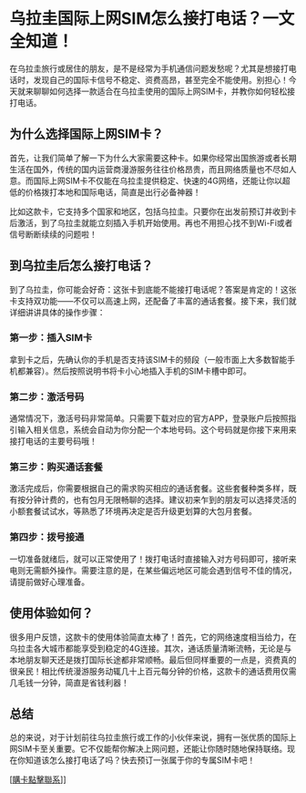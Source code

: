 # 乌拉圭国际上网SIM怎么接打电话？一文全知道！

在乌拉圭旅行或居住的朋友，是不是经常为手机通信问题发愁呢？尤其是想接打电话时，发现自己的国际卡信号不稳定、资费高昂，甚至完全不能使用。别担心！今天就来聊聊如何选择一款适合在乌拉圭使用的国际上网SIM卡，并教你如何轻松接打电话。

## 为什么选择国际上网SIM卡？

首先，让我们简单了解一下为什么大家需要这种卡。如果你经常出国旅游或者长期生活在国外，传统的国内运营商漫游服务往往价格昂贵，而且网络质量也不尽如人意。而国际上网SIM卡不仅能在乌拉圭提供稳定、快速的4G网络，还能让你以超低的价格拨打本地和国际电话，简直是出行必备神器！

比如这款卡，它支持多个国家和地区，包括乌拉圭。只要你在出发前预订并收到卡后激活，到了乌拉圭就能立刻插入手机开始使用。再也不用担心找不到Wi-Fi或者信号断断续续的问题啦！

## 到乌拉圭后怎么接打电话？

到了乌拉圭，你可能会好奇：这张卡到底能不能接打电话呢？答案是肯定的！这张卡支持双功能——不仅可以高速上网，还配备了丰富的通话套餐。接下来，我们就详细讲讲具体的操作步骤：

### 第一步：插入SIM卡
拿到卡之后，先确认你的手机是否支持该SIM卡的频段（一般市面上大多数智能手机都兼容）。然后按照说明书将卡小心地插入手机的SIM卡槽中即可。

### 第二步：激活号码
通常情况下，激活号码非常简单。只需要下载对应的官方APP，登录账户后按照指引输入相关信息，系统会自动为你分配一个本地号码。这个号码就是你接下来用来接打电话的主要号码哦！

### 第三步：购买通话套餐
激活完成后，你需要根据自己的需求购买相应的通话套餐。这些套餐种类多样，既有按分钟计费的，也有包月无限畅聊的选择。建议初来乍到的朋友可以选择灵活的小额套餐试试水，等熟悉了环境再决定是否升级更划算的大包月套餐。

### 第四步：拨号接通
一切准备就绪后，就可以正常使用了！拨打电话时直接输入对方号码即可，接听来电则无需额外操作。需要注意的是，在某些偏远地区可能会遇到信号不佳的情况，请提前做好心理准备。

## 使用体验如何？

很多用户反馈，这款卡的使用体验简直太棒了！首先，它的网络速度相当给力，在乌拉圭各大城市都能享受到稳定的4G连接。其次，通话质量清晰流畅，无论是与本地朋友聊天还是拨打国际长途都非常顺畅。最后但同样重要的一点是，资费真的很亲民！相比传统漫游服务动辄几十上百元每分钟的价格，这款卡的通话费用仅需几毛钱一分钟，简直是省钱利器！

## 总结

总的来说，对于计划前往乌拉圭旅行或工作的小伙伴来说，拥有一张优质的国际上网SIM卡至关重要。它不仅能帮你解决上网问题，还能让你随时随地保持联络。现在你知道该怎么接打电话了吗？快去预订一张属于你的专属SIM卡吧！

[[購卡點擊聯系](https://t.me/s/SXDXQF)]]